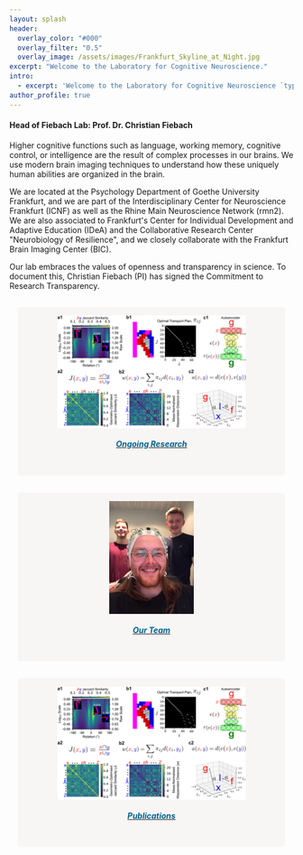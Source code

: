 ```yaml
---
layout: splash
header:
  overlay_color: "#000"
  overlay_filter: "0.5"
  overlay_image: /assets/images/Frankfurt_Skyline_at_Night.jpg
excerpt: "Welcome to the Laboratory for Cognitive Neuroscience."
intro: 
  - excerpt: 'Welcome to the Laboratory for Cognitive Neuroscience `type="center"`'
author_profile: true
---
```



<style>
.linkImage{
    height:200px;
    width: auto;
    object-fit: cover;
    display: block;
    margin-left: auto;
    margin-right: auto;
    transition: all 300ms;
        }
.linkImage:hover {
      scale:1.05;
        }  
.box {
  padding: 15px;
  box-sizing: border-box;
  border: 15px solid transparent;
  background-clip:padding-box;
  background-color: #F8F6F5 ;
  border-radius: 20px;
  color: #F8F6F5; 
} 
</style>

<div class="container">
  <div class="row">
    <div class="col-md-1" >
    </div>
    <div class="col-md-9" >
    <h4><b>Head of Fiebach Lab: Prof. Dr. Christian Fiebach</b></h4>
      <p>Higher cognitive functions such as language, working memory, cognitive control, or intelligence are the result of complex processes in our brains. We use modern brain imaging techniques to understand how these uniquely human abilities are organized in the brain. </p>
      <p>We are located at the Psychology Department of Goethe University Frankfurt, and we are part of the Interdisciplinary Center for Neuroscience Frankfurt (ICNF) as well as the Rhine Main Neuroscience Network (rmn2). We are also associated to Frankfurt's Center for Individual Development and Adaptive Education (IDeA) and the Collaborative Research Center "Neurobiology of Resilience", and we closely collaborate with the Frankfurt Brain Imaging Center (BIC).</p>
      <p>Our lab embraces the values of openness and transparency in science. To document this, Christian Fiebach (PI) has signed the Commitment to Research Transparency. </p>
    </div>
</div> 
</div> 
<div class="container">
  <div class="row">
  <div class="col-md-1" >
  </div>
    <div class="col-md-3 box" >
    <a href="research/index.html"><img class="linkImage" src="./assets/images/labpic/image2.png" alt="Italian Trulli">
    <h6 style="font-weight:bold;color:#00618F;text-align: center;">Ongoing Research</h6></a>
    </div>
        <div class="col-md-3 box" >
    <a href="team/index.html"><img class="linkImage" src="./assets/images/labpic/eegselfie1.jpg" alt="Italian Trulli"> 
    <h6 style="font-weight:bold;color:#00618F;text-align: center;">Our Team </h6></a>
    </div>
    <div class="col-md-3 box" >
    <a href="publications/index.html"><img class="linkImage" src="./assets/images/labpic/image2.png" alt="Italian Trulli">
    <h6 style="font-weight:bold;color:#00618F;text-align: center;">Publications</h6></a>
    </div>
  </div>
  </div>
<br>

